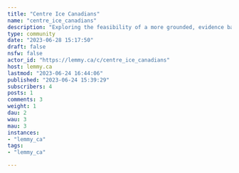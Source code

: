 ```yaml
---
title: "Centre Ice Canadians" 
name: "centre_ice_canadians"
description: "Exploring the feasibility of a more grounded, evidence based political party."
type: community
date: "2023-06-28 15:17:50"
draft: false
nsfw: false
actor_id: "https://lemmy.ca/c/centre_ice_canadians"
host: lemmy.ca
lastmod: "2023-06-24 16:44:06"
published: "2023-06-24 15:39:29"
subscribers: 4
posts: 1
comments: 3
weight: 1
dau: 2
wau: 3
mau: 3
instances:
- "lemmy_ca"
tags: 
- "lemmy_ca"

---
```


